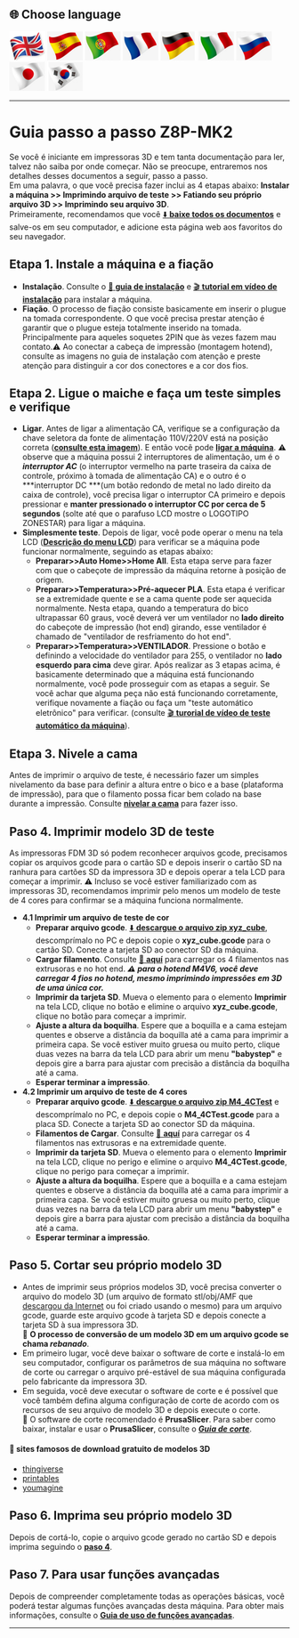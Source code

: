 ## <a id="choose-language">:globe_with_meridians: Choose language </a>
[![](./lanpic/EN.png)](https://github.com/ZONESTAR3D/Z8P/blob/main/Z8P-MK2/step_by_step.md)
[![](./lanpic/ES.png)](https://github.com/ZONESTAR3D/Z8P/blob/main/Z8P-MK2/step_by_step-es.md)
[![](./lanpic/PT.png)](https://github.com/ZONESTAR3D/Z8P/blob/main/Z8P-MK2/step_by_step-pt.md)
[![](./lanpic/FR.png)](https://github.com/ZONESTAR3D/Z8P/blob/main/Z8P-MK2/rstep_by_stepeadme-fr.md)
[![](./lanpic/DE.png)](https://github.com/ZONESTAR3D/Z8P/blob/main/Z8P-MK2/step_by_step-de.md)
[![](./lanpic/IT.png)](https://github.com/ZONESTAR3D/Z8P/blob/main/Z8P-MK2/step_by_step-it.md)
[![](./lanpic/RU.png)](https://github.com/ZONESTAR3D/Z8P/blob/main/Z8P-MK2/step_by_step-ru.md)
[![](./lanpic/JP.png)](https://github.com/ZONESTAR3D/Z8P/blob/main/Z8P-MK2/step_by_step-jp.md)
[![](./lanpic/KR.png)](https://github.com/ZONESTAR3D/Z8P/blob/main/Z8P-MK2/step_by_step-kr.md)
<!-- [![](./lanpic/SA.png)](https://github.com/ZONESTAR3D/Z8P/blob/main/Z8P-MK2/step_by_step-ar.md) -->

-----
# Guia passo a passo Z8P-MK2
Se você é iniciante em impressoras 3D e tem tanta documentação para ler, talvez não saiba por onde começar. Não se preocupe, entraremos nos detalhes desses documentos a seguir, passo a passo.    
Em uma palavra, o que você precisa fazer inclui as 4 etapas abaixo: **Instalar a máquina >> Imprimindo arquivo de teste >> Fatiando seu próprio arquivo 3D >> Imprimindo seu arquivo 3D**.    
Primeiramente, recomendamos que você [:arrow_down: **baixe todos os documentos**][USER_GUIDE] e salve-os em seu computador, e adicione esta página web aos favoritos do seu navegador.
## Etapa 1. Instale a máquina e a fiação
- **Instalação**. Consulte o [:book: **guia de instalação**][INSTALLATION_GUIDE] e [:clapper: **tutorial em vídeo de instalação**][INSTALL_VIDEO] para instalar a máquina.
- **Fiação**. O processo de fiação consiste basicamente em inserir o plugue na tomada correspondente. O que você precisa prestar atenção é garantir que o plugue esteja totalmente inserido na tomada. Principalmente para aqueles soquetes 2PIN que às vezes fazem mau contato.:warning: Ao conectar a cabeça de impressão (montagem hotend), consulte as imagens no guia de instalação com atenção e preste atenção para distinguir a cor dos conectores e a cor dos fios.
## Etapa 2. Ligue o maiche e faça um teste simples e verifique
- **Ligar**. Antes de ligar a alimentação CA, verifique se a configuração da chave seletora da fonte de alimentação 110V/220V está na posição correta ([**consulte esta imagem**][IMG_ACSWITCH]). E então você pode [**ligar a máquina**][POWER_ON]. :warning: observe que a máquina possui 2 interruptores de alimentação, um é o ***interruptor AC*** (o interruptor vermelho na parte traseira da caixa de controle, próximo à tomada de alimentação CA) e o outro é o ***interruptor DC ***(um botão redondo de metal no lado direito da caixa de controle), você precisa ligar o interruptor CA primeiro e depois pressionar e **manter pressionado o interruptor CC por cerca de 5 segundos** (solte até que o parafuso LCD mostre o LOGOTIPO ZONESTAR) para ligar a máquina.
- **Simplesmente teste**. Depois de ligar, você pode operar o menu na tela LCD ([**Descrição do menu LCD**][LCD_MENU]) para verificar se a máquina pode funcionar normalmente, seguindo as etapas abaixo:
   - **Preparar>>Auto Home>>Home All**. Esta etapa serve para fazer com que o cabeçote de impressão da máquina retorne à posição de origem.
   - **Preparar>>Temperatura>>Pré-aquecer PLA**. Esta etapa é verificar se a extremidade quente e se a cama quente pode ser aquecida normalmente. Nesta etapa, quando a temperatura do bico ultrapassar 60 graus, você deverá ver um ventilador no **lado direito** do cabeçote de impressão (hot end) girando, esse ventilador é chamado de "ventilador de resfriamento do hot end".
   - **Preparar>>Temperatura>>VENTILADOR**. Pressione o botão e definindo a velocidade do ventilador para 255, o ventilador no **lado esquerdo para cima** deve girar.
     Após realizar as 3 etapas acima, é basicamente determinado que a máquina está funcionando normalmente, você pode prosseguir com as etapas a seguir. Se você achar que alguma peça não está funcionando corretamente, verifique novamente a fiação ou faça um "teste automático eletrônico" para verificar. (consulte [:clapper: **turorial de vídeo de teste automático da máquina**][AUTOTEST_VIDEO]).
## Etapa 3. Nivele a cama
Antes de imprimir o arquivo de teste, é necessário fazer um simples nivelamento da base para definir a altura entre o bico e a base (plataforma de impressão), para que o filamento possa ficar bem colado na base durante a impressão. Consulte [**nivelar a cama**][LEVEL_BED] para fazer isso.
## Paso 4. Imprimir modelo 3D de teste
As impressoras FDM 3D só podem reconhecer arquivos gcode, precisamos copiar os arquivos gcode para o cartão SD e depois inserir o cartão SD na ranhura para cartões SD da impressora 3D e depois operar a tela LCD para começar a imprimir.
:warning: Incluso se você estiver familiarizado com as impressoras 3D, recomendamos imprimir pelo menos um modelo de teste de 4 cores para confirmar se a máquina funciona normalmente.
- **4.1 Imprimir um arquivo de teste de cor**
    - **Preparar arquivo gcode**. [:arrow_down: **descargue o arquivo zip xyz_cube**][XYZ_CUBE], descomprímalo no PC e depois copie o **xyz_cube.gcode** para o cartão SD. Conecte a tarjeta SD ao conector SD da máquina.
    - **Cargar filamento**. Consulte [:book: **aquí**][LOAD_FILAMENT] para carregar os 4 filamentos nas extrusoras e no hot end.
      ***:warning: para o hotend M4V6, você deve carregar 4 fios no hotend, mesmo imprimindo impressões em 3D de uma única cor.***
    - **Imprimir da tarjeta SD**. Mueva o elemento para o elemento **Imprimir** na tela LCD, clique no botão e elimine o arquivo **xyz_cube.gcode**, clique no botão para começar a imprimir.
    - **Ajuste a altura da boquilha**. Espere que a boquilla e a cama estejam quentes e observe a distância da boquilla até a cama para imprimir a primeira capa. Se você estiver muito gruesa ou muito perto, clique duas vezes na barra da tela LCD para abrir um menu **"babystep"** e depois gire a barra para ajustar com precisão a distância da boquilha até a cama.
    - **Esperar terminar a impressão**.
- **4.2 Imprimir um arquivo de teste de 4 cores**
    - **Preparar arquivo gcode**. [:arrow_down: **descargue o arquivo zip M4_4CTest**][M4_4CTEST] e descomprímalo no PC, e depois copie o **M4_4CTest.gcode** para a placa SD. Conecte a tarjeta SD ao conector SD da máquina.
    - **Filamentos de Cargar**. Consulte [:book: **aquí**][LOAD_FILAMENT] para carregar os 4 filamentos nas extrusoras e na extremidade quente.
    - **Imprimir da tarjeta SD**. Mueva o elemento para o elemento **Imprimir** na tela LCD, clique no perigo e elimine o arquivo **M4_4CTest.gcode**, clique no perigo para começar a imprimir.
    - **Ajuste a altura da boquilha**. Espere que a boquilla e a cama estejam quentes e observe a distância da boquilla até a cama para imprimir a primeira capa. Se você estiver muito gruesa ou muito perto, clique duas vezes na barra da tela LCD para abrir um menu **"babystep"** e depois gire a barra para ajustar com precisão a distância da boquilha até a cama.
    - **Esperar terminar a impressão**.
## Paso 5. Cortar seu próprio modelo 3D
- Antes de imprimir seus próprios modelos 3D, você precisa converter o arquivo do modelo 3D (um arquivo de formato stl/obj/AMF que [descargou da Internet](#download_pt) ou foi criado usando o mesmo) para um arquivo gcode, guarde este arquivo gcode à tarjeta SD e depois conecte a tarjeta SD à sua impressora 3D.     
    :pushpin: **O processo de conversão de um modelo 3D em um arquivo gcode se chama *rebanado***.
- Em primeiro lugar, você deve baixar o software de corte e instalá-lo em seu computador, configurar os parâmetros de sua máquina no software de corte ou carregar o arquivo pré-estável de sua máquina configurada pelo fabricante da impressora 3D.     
- Em seguida, você deve executar o software de corte e é possível que você também defina alguma configuração de corte de acordo com os recursos de seu arquivo de modelo 3D e depois execute o corte.     
    :pushpin: O software de corte recomendado é **PrusaSlicer**. Para saber como baixar, instalar e usar o **PrusaSlicer**, consulte o [***Guia de corte***][SLICING_GUIDE].
#### <a id="download_pt"> :page_with_curl: sites famosos de download gratuito de modelos 3D </a>
  - [thingiverse](https://www.thingiverse.com/)  
  - [printables](https://www.printables.com/)  
  - [youmagine](https://www.youmagine.com/)   
## Paso 6. Imprima seu próprio modelo 3D
Depois de cortá-lo, copie o arquivo gcode gerado no cartão SD e depois imprima seguindo o [**paso 4**](#paso-4-imprimir-modelo-3d-de-teste).
## Paso 7. Para usar funções avançadas
Depois de compreender completamente todas as operações básicas, você poderá testar algumas funções avançadas desta máquina.
Para obter mais informações, consulte o [**Guia de uso de funções avançadas**][ADVANCE_FEATURES].

-----
[USER_GUIDE]: https://downgit.github.io/#/home?url=https://github.com/ZONESTAR3D/Z8P/tree/main/Z8P-MK2
[INSTALLATION_GUIDE]: https://github.com/ZONESTAR3D/Z8P/tree/main/Z8P-MK2/1-Installation_Guide/readme.md
[INSTALL_VIDEO]: https://youtu.be/-oieO7U0LCc
[IMG_ACSWITCH]: https://github.com/ZONESTAR3D/Z8P/blob/main/Z8P-MK2/1-Installation_Guide/pic/selectAC.png
[POWER_ON]: https://github.com/ZONESTAR3D/Z8P/tree/main/Z8P-MK2/2-Operation_Guide#power-on
[LCD_MENU]: https://github.com/ZONESTAR3D/Z8P/tree/main/Z8P-MK2/2-Operation_Guide/DWIN_LCD_screen_Menu_Description
[LEVEL_BED]: https://github.com/ZONESTAR3D/Z8P/tree/main/Z8P-MK2/2-Operation_Guide#level-the-bed
[XYZ_CUBE]: https://github.com/ZONESTAR3D/Z8P/tree/main/Z8P-MK2/3-TestGcode/xyz_cube.zip
[LOAD_FILAMENT]: https://github.com/ZONESTAR3D/Z8P/tree/main/Z8P-MK2/2-Operation_Guide#load-filaments
[M4_4CTEST]: https://github.com/ZONESTAR3D/Z8P/tree/main/Z8P-MK2/3-TestGcode/M4_4CTest.zip
[SLICING_GUIDE]: https://github.com/ZONESTAR3D/Z8P/tree/main/Z8P-MK2/4-SlicingGuide/readme.md
[AUTOTEST_VIDEO]: https://youtu.be/iSsuy2ePWw8
[ADVANCE_FEATURES]: https://github.com/ZONESTAR3D/Z8P/tree/main/Z8P-MK2/2-Operation_Guide#advance-features